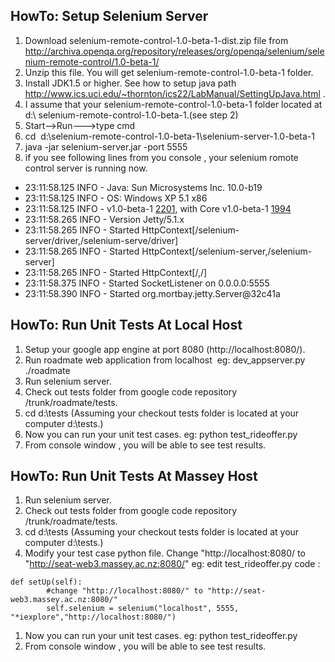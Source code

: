 ## HowTo: Setup Selenium Server ##

  1. Download selenium-remote-control-1.0-beta-1-dist.zip file from http://archiva.openqa.org/repository/releases/org/openqa/selenium/selenium-remote-control/1.0-beta-1/
  1. Unzip this file. You will get selenium-remote-control-1.0-beta-1 folder.
  1. Install JDK1.5 or higher. See how to setup java path http://www.ics.uci.edu/~thornton/ics22/LabManual/SettingUpJava.html .
  1. I assume that your selenium-remote-control-1.0-beta-1 folder located at d:\ selenium-remote-control-1.0-beta-1.(see step 2)
  1. Start-->Run--->type cmd
  1. cd  d:\selenium-remote-control-1.0-beta-1\selenium-server-1.0-beta-1
  1. java -jar selenium-server.jar -port 5555
  1. if you see following lines from you console , your selenium romote control server is running now.
  * 23:11:58.125 INFO - Java: Sun Microsystems Inc. 10.0-b19
  * 23:11:58.125 INFO - OS: Windows XP 5.1 x86
  * 23:11:58.125 INFO - v1.0-beta-1 [2201](2201.md), with Core v1.0-beta-1 [1994](1994.md)
  * 23:11:58.265 INFO - Version Jetty/5.1.x
  * 23:11:58.265 INFO - Started HttpContext[/selenium-server/driver,/selenium-serve/driver]
  * 23:11:58.265 INFO - Started HttpContext[/selenium-server,/selenium-server]
  * 23:11:58.265 INFO - Started HttpContext[/,/]
  * 23:11:58.375 INFO - Started SocketListener on 0.0.0.0:5555
  * 23:11:58.390 INFO - Started org.mortbay.jetty.Server@32c41a




## HowTo: Run Unit Tests At Local Host ##
  1. Setup your google app engine at port 8080 (http://localhost:8080/).
  1. Run roadmate web application from localhost  eg: dev\_appserver.py ./roadmate
  1. Run selenium server.
  1. Check out tests folder from google code repository /trunk/roadmate/tests.
  1. cd d:\tests  (Assuming your checkout tests folder is located at your computer d:\tests.)
  1. Now you can run your unit test cases. eg: python test\_rideoffer.py
  1. From console window , you will be able to see test results.


## HowTo: Run Unit Tests At Massey Host ##

  1. Run selenium server.
  1. Check out tests folder from google code repository /trunk/roadmate/tests.
  1. cd d:\tests  (Assuming your checkout tests folder is located at your computer d:\tests.)
  1. Modify your test case python file. Change "http://localhost:8080/ to "http://seat-web3.massey.ac.nz:8080/" eg: edit test\_rideoffer.py code :
```
def setUp(self):
        #change "http://localhost:8080/" to "http://seat-web3.massey.ac.nz:8080/"
        self.selenium = selenium("localhost", 5555, "*iexplore","http://localhost:8080/")
```
  1. Now you can run your unit test cases. eg: python test\_rideoffer.py
  1. From console window , you will be able to see test results.